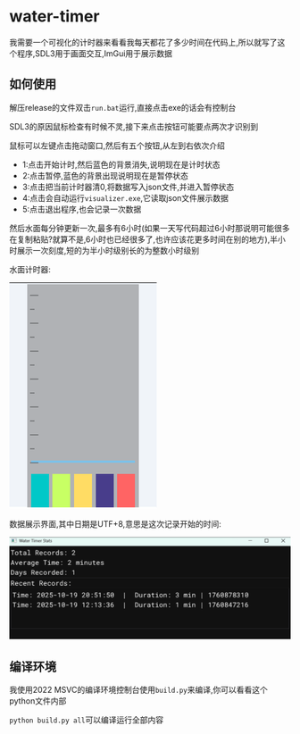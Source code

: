# water-timer

我需要一个可视化的计时器来看看我每天都花了多少时间在代码上,所以就写了这个程序,SDL3用于画面交互,ImGui用于展示数据

## 如何使用

解压release的文件双击`run.bat`运行,直接点击exe的话会有控制台

SDL3的原因鼠标检查有时候不灵,接下来点击按钮可能要点两次才识别到

鼠标可以左键点击拖动窗口,然后有五个按钮,从左到右依次介绍

- 1:点击开始计时,然后蓝色的背景消失,说明现在是计时状态
- 2:点击暂停,蓝色的背景出现说明现在是暂停状态
- 3:点击把当前计时器清0,将数据写入json文件,并进入暂停状态
- 4:点击会自动运行`visualizer.exe`,它读取json文件展示数据
- 5:点击退出程序,也会记录一次数据

然后水面每分钟更新一次,最多有6小时(如果一天写代码超过6小时那说明可能很多在复制粘贴?就算不是,6小时也已经很多了,也许应该花更多时间在别的地方),半小时展示一次刻度,短的为半小时级别长的为整数小时级别

水面计时器:

![](image/README0.png)

数据展示界面,其中日期是UTF+8,意思是这次记录开始的时间:

![](image/README1.png)

## 编译环境

我使用2022 MSVC的编译环境控制台使用`build.py`来编译,你可以看看这个python文件内部

`python build.py all`可以编译运行全部内容
